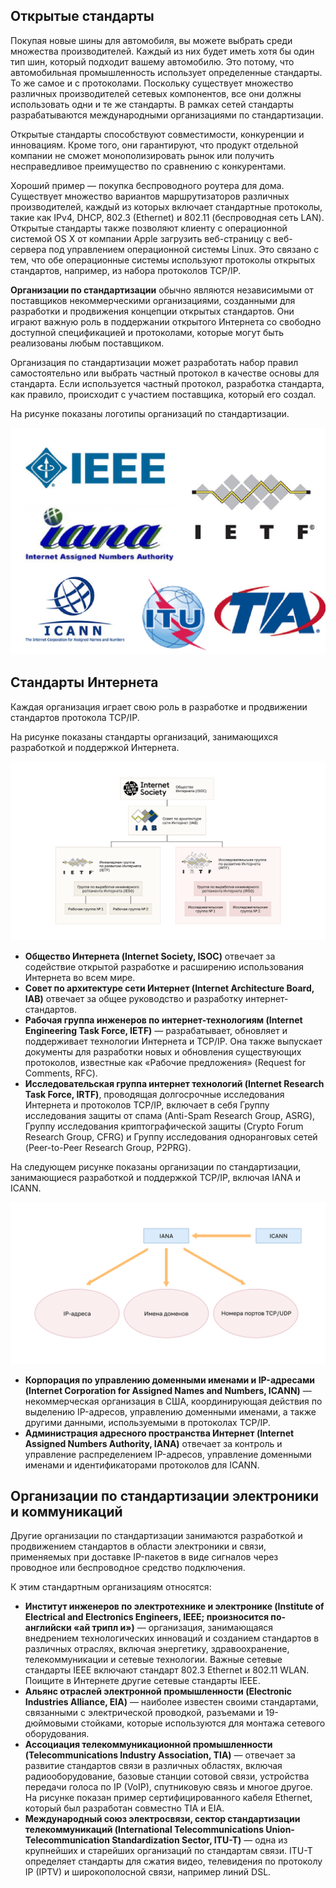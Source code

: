 <!-- verified: agorbachev 03.05.2022 -->

<!-- 3.4.1 -->
## Открытые стандарты

Покупая новые шины для автомобиля, вы можете выбрать среди множества производителей. Каждый из них будет иметь хотя бы один тип шин, который подходит вашему автомобилю. Это потому, что автомобильная промышленность использует определенные стандарты. То же самое и с протоколами. Поскольку существует множество различных производителей сетевых компонентов, все они должны использовать одни и те же стандарты. В рамках сетей стандарты разрабатываются международными организациями по стандартизации.

Открытые стандарты способствуют совместимости, конкуренции и инновациям. Кроме того, они гарантируют, что продукт отдельной компании не сможет монополизировать рынок или получить несправедливое преимущество по сравнению с конкурентами.

Хороший пример — покупка беспроводного роутера для дома. Существует множество вариантов маршрутизаторов различных производителей, каждый из которых включает стандартные протоколы, такие как IPv4, DHCP, 802.3 (Ethernet) и 802.11 (беспроводная сеть LAN). Открытые стандарты также позволяют клиенту с операционной системой OS X от компании Apple загрузить веб-страницу с веб-сервера под управлением операционной системы Linux. Это связано с тем, что обе операционные системы используют протоколы открытых стандартов, например, из набора протоколов TCP/IP.

**Организации по стандартизации** обычно являются независимыми от поставщиков некоммерческими организациями, созданными для разработки и продвижения концепции открытых стандартов. Они играют важную роль в поддержании открытого Интернета со свободно доступной спецификацией и протоколами, которые могут быть реализованы любым поставщиком.

Организация по стандартизации может разработать набор правил самостоятельно или выбрать частный протокол в качестве основы для стандарта. Если используется частный протокол, разработка стандарта, как правило, происходит с участием поставщика, который его создал.

На рисунке показаны логотипы организаций по стандартизации.

![](./assets/3.4.1.png)


<!--
Логотипы организаций по стандартизации, включая IEEE, IETF, IANA, ICANN, ITU и TIA
-->

<!-- 3.4.2 -->
## Стандарты Интернета

Каждая организация играет свою роль в разработке и продвижении стандартов протокола TCP/IP.

На рисунке показаны стандарты организаций, занимающихся разработкой и поддержкой Интернета.

![](./assets/3.4.2-1.svg)


* **Общество Интернета (Internet Society, ISOC)** отвечает за содействие открытой разработке и расширению использования Интернета во всем мире.
* **Совет по архитектуре сети Интернет (Internet Architecture Board, IAB)** отвечает за общее руководство и разработку интернет-стандартов.
* **Рабочая группа инженеров по интернет-технологиям (Internet Engineering Task Force, IETF)** — разрабатывает, обновляет и поддерживает технологии Интернета и TCP/IP. Она также выпускает документы для разработки новых и обновления существующих протоколов, известные как «Рабочие предложения» (Request for Comments, RFC).
* **Исследовательская группа интернет технологий (Internet Research Task Force, IRTF)**, проводящая долгосрочные исследования Интернета и протоколов TCP/IP, включает в себя Группу исследования защиты от спама (Anti-Spam Research Group, ASRG), Группу исследования криптографической защиты (Crypto Forum Research Group, CFRG) и Группу исследования одноранговых сетей (Peer-to-Peer Research Group, P2PRG).

На следующем рисунке показаны организации по стандартизации, занимающиеся разработкой и поддержкой TCP/IP, включая IANA и ICANN.

![](./assets/3.4.2-2.svg)


* **Корпорация по управлению доменными именами и IP-адресами (Internet Corporation for Assigned Names and Numbers, ICANN)** — некоммерческая организация в США, координирующая действия по выделению IP-адресов, управлению доменными именами, а также другими данными, используемыми в протоколах TCP/IP.
* **Администрация адресного пространства Интернет (Internet Assigned Numbers Authority, IANA)** отвечает за контроль и управление распределением IP-адресов, управление доменными именами и идентификаторами протоколов для ICANN.

<!-- 3.4.3 -->
## Организации по стандартизации электроники и коммуникаций

Другие организации по стандартизации занимаются разработкой и продвижением стандартов в области электроники и связи, применяемых при доставке IP-пакетов в виде сигналов через проводное или беспроводное средство подключения.

К этим стандартным организациям относятся:

* **Институт инженеров по электротехнике и электронике (Institute of Electrical and Electronics Engineers, IEEE; произносится по-английски «ай трипл и»)** — организация, занимающаяся внедрением технологических инноваций и созданием стандартов в различных отраслях, включая энергетику, здравоохранение, телекоммуникации и сетевые технологии. Важные сетевые стандарты IEEE включают стандарт 802.3 Ethernet и 802.11 WLAN. Поищите в Интернете другие сетевые стандарты IEEE.
* **Альянс отраслей электронной промышленности (Electronic Industries Alliance, EIA)** — наиболее известен своими стандартами, связанными с электрической проводкой, разъемами и 19-дюймовыми стойками, которые используются для монтажа сетевого оборудования.
* **Ассоциация телекоммуникационной промышленности (Telecommunications Industry Association, TIA)** — отвечает за развитие стандартов связи в различных областях, включая радиооборудование, базовые станции сотовой связи, устройства передачи голоса по IP (VoIP), спутниковую связь и многое другое. На рисунке показан пример сертифицированного кабеля Ethernet, который был разработан совместно TIA и EIA.
* **Международный союз электросвязи, сектор стандартизации телекоммуникаций (International Telecommunications Union-Telecommunication Standardization Sector, ITU-T)** — одна из крупнейших и старейших организаций по стандартам связи. ITU-T определяет стандарты для сжатия видео, телевидения по протоколу IP (IPTV) и широкополосной связи, например линий DSL.

<!-- 3.4.4 -->
<!--## Лабораторная работа: изучение сетевых стандартов

В этой лабораторной работе вы выполните следующие задачи:

* Часть 1: изучите деятельность организаций, разрабатывающих сетевые стандарты.
* Часть 2: отразите в Интернете опыт компьютерных сетей.

[Описание лабораторной работы (pdf)](./assets/3.4.4-lab---research-networking-standards_ru-RU.pdf)
-->
<!-- 3.4.5 -->
<!-- quiz -->

